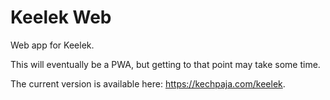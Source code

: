 Keelek Web
==========

Web app for Keelek. 

This will eventually be a PWA, but getting to that point may take some time.


The current version is available here: https://kechpaja.com/keelek.
